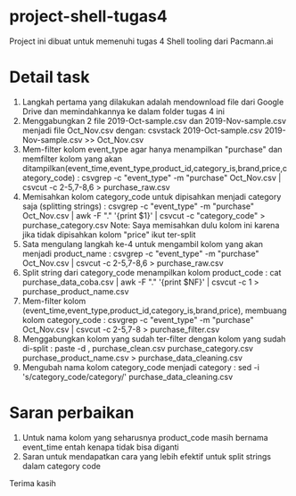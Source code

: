 # project-shell-tugas4
Project ini dibuat untuk memenuhi tugas 4 Shell tooling dari Pacmann.ai

# Detail task
1. Langkah pertama yang dilakukan adalah mendownload file dari Google Drive dan memindahkannya ke dalam folder tugas 4 ini
2. Menggabungkan 2 file 2019-Oct-sample.csv dan 2019-Nov-sample.csv menjadi file Oct_Nov.csv dengan: csvstack 2019-Oct-sample.csv 2019-Nov-sample.csv >> Oct_Nov.csv
3. Mem-filter kolom event_type agar hanya menampilkan "purchase" dan memfilter kolom yang akan ditampilkan(event_time,event_type,product_id,category_is,brand,price,category_code)
: csvgrep -c "event_type" -m "purchase" Oct_Nov.csv | csvcut -c 2-5,7-8,6 > purchase_raw.csv
4. Memisahkan kolom category_code untuk dipisahkan menjadi category saja (splitting strings)
: csvgrep -c "event_type" -m "purchase" Oct_Nov.csv | awk -F "." '{print $1}' | csvcut -c "category_code" > purchase_category.csv
Note: Saya memisahkan dulu kolom ini karena jika tidak dipisahkan kolom "price" ikut ter-split
5. Sata mengulang langkah ke-4 untuk mengambil kolom yang akan menjadi product_name
: csvgrep -c "event_type" -m "purchase" Oct_Nov.csv | csvcut -c 2-5,7-8,6 > purchase_raw.csv
6. Split string dari category_code menampilkan kolom product_code 
: cat purchase_data_coba.csv | awk -F "." '{print $NF}' | csvcut -c 1 > purchase_product_name.csv
7. Mem-filter kolom (event_time,event_type,product_id,category_is,brand,price), membuang kolom category_code
: csvgrep -c "event_type" -m "purchase" Oct_Nov.csv | csvcut -c 2-5,7-8 > purchase_filter.csv
8. Menggabungkan kolom yang sudah ter-filter dengan kolom yang sudah di-split
: paste -d , purchase_clean.csv purchase_category.csv purchase_product_name.csv > purchase_data_cleaning.csv
9. Mengubah nama kolom category_code menjadi category
: sed -i 's/category_code/category/' purchase_data_cleaning.csv

# Saran perbaikan
1. Untuk nama kolom yang seharusnya product_code masih bernama event_time entah kenapa tidak bisa diganti
2. Saran untuk mendapatkan cara yang lebih efektif untuk split strings dalam category code

Terima kasih


